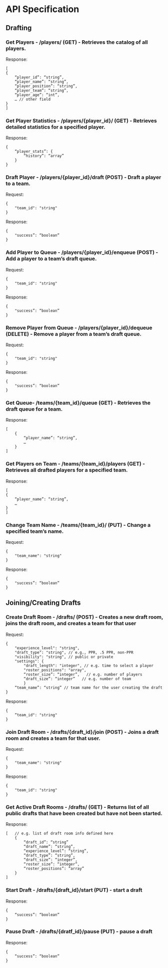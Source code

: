 # API Specification

## Drafting

### Get Players - /players/ (GET) - Retrieves the catalog of all players.

Response:
~~~
[
{
	“player_id”: “string”,
	“player_name”: “string”,
	“player_position”: “string”,
	“player_team”: “string”,
	“player_age”: “int”,
	… // other field
}
]
~~~

### Get Player Statistics - /players/{player_id}/ (GET) - Retrieves detailed statistics for a specified player.

Response:
~~~
{
	“player_stats”: {
		“history”: “array”
	}
}
~~~

### Draft Player - /players/{player_id}/draft (POST) - Draft a player to a team.

Request:
~~~
{
	"team_id": "string"
}
~~~

Response:
~~~
{
	"success”: “boolean”
}
~~~

### Add Player to Queue - /players/{player_id}/enqueue (POST) - Add a player to a team’s draft queue.

Request:
~~~
{
 	"team_id": "string"
}
~~~

Response:
~~~
{
	"success”: “boolean”
}
~~~

### Remove Player from Queue - /players/{player_id}/dequeue (DELETE) - Remove a player from a team’s draft queue.

Request:
~~~
{
	"team_id": "string"
}
~~~

Response:
~~~
{
	"success”: “boolean”
}
~~~

### Get Queue- /teams/{team_id}/queue (GET) - Retrieves the draft queue for a team.

Response:
~~~
[
	{
		“player_name”: “string”,
		…
	}
]
~~~

### Get Players on Team - /teams/{team_id}/players (GET) - Retrieves all drafted players for a specified team.

Response:
~~~
[
{
	“player_name”: “string”,
	…
}
]
~~~

### Change Team Name - /teams/{team_id}/ (PUT) - Change a specified team’s name.

Request:
~~~
{
	"team_name": "string"
}
~~~

Response:
~~~
{
	"success”: “boolean”
}
~~~

## Joining/Creating Drafts

### Create Draft Room - /drafts/ (POST) - Creates a new draft room, joins the draft room, and creates a team for that user

Request:
~~~
{
	"experience_level": "string",
	"draft_type": "string", // e.g., PPR, .5 PPR, non-PPR
	"visibility": "string", // public or private
	"settings": {
		"draft_length": "integer", // e.g. time to select a player
		"roster_positions": "array",
		“roster_size”: “integer”,   // e.g. number of players 
		“draft_size”: “integer”   // e.g. number of team
		}
	“team_name”: “string” // team name for the user creating the draft
}
~~~

Response:
~~~
{
 	“team_id": "string"
}
~~~

### Join Draft Room - /drafts/{draft_id}/join (POST) - Joins a draft room and creates a team for that user. 

Request:
~~~
{
	"team_name": "string"
}
~~~

Response:
~~~
{
	"team_id": "string"
}
~~~

### Get Active Draft Rooms - /drafts/ (GET) - Returns list of all public drafts that have been created but have not been started.

Response:
~~~
[	// e.g. list of draft room info defined here
	{	
		“draft_id”: “string”
		“draft_name”: “string”,
		“experience_level”: “string”,
		“draft_type”: “string”,
		“draft_size”: “integer”,
		“roster_size”: “integer”,
		“roster_positions”: “array”
	}
]
~~~

### Start Draft - /drafts/{draft_id}/start (PUT) - start a draft

Response:
~~~
{
	“success”: “boolean”
}
~~~

### Pause Draft - /drafts/{dratf_id}/pause (PUT) - pause a draft

Response:
~~~
{
	“success”: “boolean”
}
~~~
